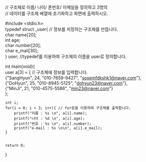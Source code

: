 // 구조체로 이름/ 나이/ 폰번호/ 이메일을 정의하고 3명의  
// 데이터를 구조체 배열에 초기화하고 화면에 출력하시오.   
  
#include <stdio.h>  
typedef struct _user{  // 정보를 저장하는 구조체를 만듭니다.  
	char name[20];  
	int age;  
	char number[20];  
	char e_mail[30];  
} user;  //typedef를 이용하여 구조체의 이름을 user로 정의합니다.  

int main(void){  
	user a[3] = {  // 구조체에 정보를 입력합니다.  
		{"SangHyun", 24, "010-7659-9427", "sosemfdkshk1@naver.com"},  
		{"DoHyun", 25, "010-8945-5125", "dohyun23@naver.com"},  
		{"MinJi", 21, "010-4575-5586", "min23@naver.com"}  
	};  
	 
	int i;
	for(i = 0; i < 3; i++){ // for문을 이용하여 구조체를 출력합니다.  
		printf("이름 : %s \n", a[i].name);
		printf("나이 : %d \n", a[i].age);
		printf("번호 : %s \n", a[i].number);
		printf("e-mail : %s \n\n", a[i].e_mail);
	}
	
	
	return 0;
}
